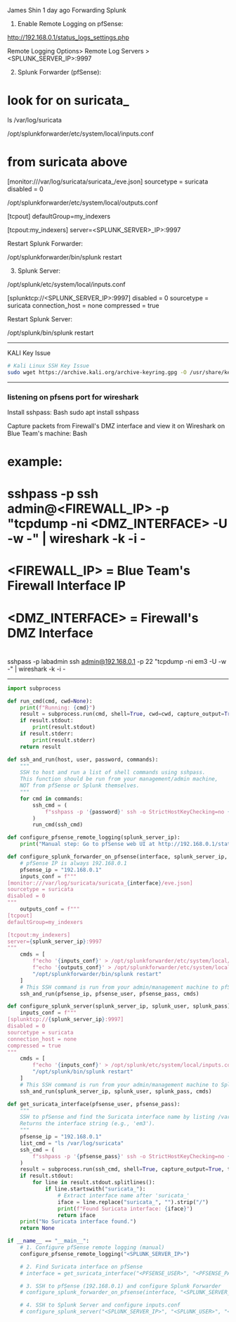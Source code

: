 James Shin 1 day ago
Forwarding Splunk

1. Enable Remote Logging on pfSense:

http://192.168.0.1/status_logs_settings.php

Remote Logging Options> Remote Log Servers > <SPLUNK_SERVER_IP>:9997

2. Splunk Forwarder (pfSense):

# look for <INTERFACE> on suricata\_<INTERFACE>

ls /var/log/suricata

/opt/splunkforwarder/etc/system/local/inputs.conf

# <INTERFACE> from suricata above

[monitor:///var/log/suricata/suricata_<INTERFACE>/eve.json]
sourcetype = suricata
disabled = 0

/opt/splunkforwarder/etc/system/local/outputs.conf

[tcpout]
defaultGroup=my_indexers

[tcpout:my_indexers]
server=<SPLUNK_SERVER>\_IP>:9997

Restart Splunk Forwarder:

/opt/splunkforwarder/bin/splunk restart

3. Splunk Server:

/opt/splunk/etc/system/local/inputs.conf

[splunktcp://<SPLUNK_SERVER_IP>:9997]
disabled = 0
sourcetype = suricata
connection_host = none
compressed = true

Restart Splunk Server:

/opt/splunk/bin/splunk restart

---

KALI Key Issue

```bash
# Kali Linux SSH Key Issue
sudo wget https://archive.kali.org/archive-keyring.gpg -O /usr/share/keyrings/kali-archive-keyring.gpg
```

---

### listening on pfsens port for wireshark

Install sshpass:
Bash
sudo apt install sshpass

Capture packets from Firewall's DMZ interface and view it on Wireshark on Blue Team's machine:
Bash

# example:

# sshpass -p <PASSWORD> ssh admin@<FIREWALL_IP> -p <PORT> "tcpdump -ni <DMZ_INTERFACE> -U -w -" | wireshark -k -i -

#

# <FIREWALL_IP> = Blue Team's Firewall Interface IP

# <DMZ_INTERFACE> = Firewall's DMZ Interface

#

sshpass -p labadmin ssh admin@192.168.0.1 -p 22 "tcpdump -ni em3 -U -w -" | wireshark -k -i -

---

```python
import subprocess

def run_cmd(cmd, cwd=None):
    print(f"Running: {cmd}")
    result = subprocess.run(cmd, shell=True, cwd=cwd, capture_output=True, text=True)
    if result.stdout:
        print(result.stdout)
    if result.stderr:
        print(result.stderr)
    return result

def ssh_and_run(host, user, password, commands):
    """
    SSH to host and run a list of shell commands using sshpass.
    This function should be run from your management/admin machine,
    NOT from pfSense or Splunk themselves.
    """
    for cmd in commands:
        ssh_cmd = (
            f"sshpass -p '{password}' ssh -o StrictHostKeyChecking=no {user}@{host} \"{cmd}\""
        )
        run_cmd(ssh_cmd)

def configure_pfsense_remote_logging(splunk_server_ip):
    print("Manual step: Go to pfSense web UI at http://192.168.0.1/status_logs_settings.php and set Remote Log Servers to {}:9997".format(splunk_server_ip))

def configure_splunk_forwarder_on_pfsense(interface, splunk_server_ip, pfsense_user, pfsense_pass):
    # pfSense IP is always 192.168.0.1
    pfsense_ip = "192.168.0.1"
    inputs_conf = f"""
[monitor:///var/log/suricata/suricata_{interface}/eve.json]
sourcetype = suricata
disabled = 0
"""
    outputs_conf = f"""
[tcpout]
defaultGroup=my_indexers

[tcpout:my_indexers]
server={splunk_server_ip}:9997
"""
    cmds = [
        f"echo '{inputs_conf}' > /opt/splunkforwarder/etc/system/local/inputs.conf",
        f"echo '{outputs_conf}' > /opt/splunkforwarder/etc/system/local/outputs.conf",
        "/opt/splunkforwarder/bin/splunk restart"
    ]
    # This SSH command is run from your admin/management machine to pfSense
    ssh_and_run(pfsense_ip, pfsense_user, pfsense_pass, cmds)

def configure_splunk_server(splunk_server_ip, splunk_user, splunk_pass):
    inputs_conf = f"""
[splunktcp://{splunk_server_ip}:9997]
disabled = 0
sourcetype = suricata
connection_host = none
compressed = true
"""
    cmds = [
        f"echo '{inputs_conf}' > /opt/splunk/etc/system/local/inputs.conf",
        "/opt/splunk/bin/splunk restart"
    ]
    # This SSH command is run from your admin/management machine to Splunk server
    ssh_and_run(splunk_server_ip, splunk_user, splunk_pass, cmds)

def get_suricata_interface(pfsense_user, pfsense_pass):
    """
    SSH to pfSense and find the Suricata interface name by listing /var/log/suricata.
    Returns the interface string (e.g., 'em3').
    """
    pfsense_ip = "192.168.0.1"
    list_cmd = "ls /var/log/suricata"
    ssh_cmd = (
        f"sshpass -p '{pfsense_pass}' ssh -o StrictHostKeyChecking=no {pfsense_user}@{pfsense_ip} \"{list_cmd}\""
    )
    result = subprocess.run(ssh_cmd, shell=True, capture_output=True, text=True)
    if result.stdout:
        for line in result.stdout.splitlines():
            if line.startswith("suricata_"):
                # Extract interface name after 'suricata_'
                iface = line.replace("suricata_", "").strip("/")
                print(f"Found Suricata interface: {iface}")
                return iface
    print("No Suricata interface found.")
    return None

if __name__ == "__main__":
    # 1. Configure pfSense remote logging (manual)
    configure_pfsense_remote_logging("<SPLUNK_SERVER_IP>")

    # 2. Find Suricata interface on pfSense
    # interface = get_suricata_interface("<PFSENSE_USER>", "<PFSENSE_PASS>")

    # 3. SSH to pfSense (192.168.0.1) and configure Splunk Forwarder
    # configure_splunk_forwarder_on_pfsense(interface, "<SPLUNK_SERVER_IP>", "<PFSENSE_USER>", "<PFSENSE_PASS>")

    # 4. SSH to Splunk Server and configure inputs.conf
    # configure_splunk_server("<SPLUNK_SERVER_IP>", "<SPLUNK_USER>", "<SPLUNK_PASS>")
```
